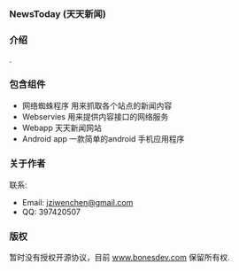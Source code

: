 ### NewsToday (天天新闻)

### 介绍

.

### 包含组件

* 网络蜘蛛程序 用来抓取各个站点的新闻内容
* Webservies 用来提供内容接口的网络服务
* Webapp 天天新闻网站
* Android app 一款简单的android 手机应用程序

### 关于作者

联系: 

* Email: jziwenchen@gmail.com
* QQ: 397420507

### 版权

暂时没有授权开源协议，目前 www.bonesdev.com 保留所有权.
